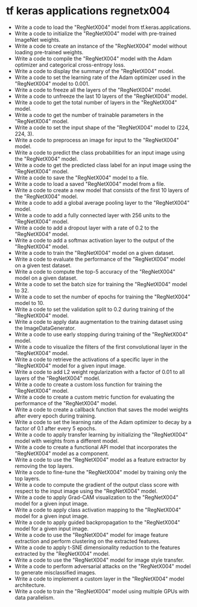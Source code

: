 # tf keras applications regnetx004

- Write a code to load the "RegNetX004" model from tf.keras.applications.
- Write a code to initialize the "RegNetX004" model with pre-trained ImageNet weights.
- Write a code to create an instance of the "RegNetX004" model without loading pre-trained weights.
- Write a code to compile the "RegNetX004" model with the Adam optimizer and categorical cross-entropy loss.
- Write a code to display the summary of the "RegNetX004" model.
- Write a code to set the learning rate of the Adam optimizer used in the "RegNetX004" model to 0.001.
- Write a code to freeze all the layers of the "RegNetX004" model.
- Write a code to unfreeze the last 10 layers of the "RegNetX004" model.
- Write a code to get the total number of layers in the "RegNetX004" model.
- Write a code to get the number of trainable parameters in the "RegNetX004" model.
- Write a code to set the input shape of the "RegNetX004" model to (224, 224, 3).
- Write a code to preprocess an image for input to the "RegNetX004" model.
- Write a code to predict the class probabilities for an input image using the "RegNetX004" model.
- Write a code to get the predicted class label for an input image using the "RegNetX004" model.
- Write a code to save the "RegNetX004" model to a file.
- Write a code to load a saved "RegNetX004" model from a file.
- Write a code to create a new model that consists of the first 10 layers of the "RegNetX004" model.
- Write a code to add a global average pooling layer to the "RegNetX004" model.
- Write a code to add a fully connected layer with 256 units to the "RegNetX004" model.
- Write a code to add a dropout layer with a rate of 0.2 to the "RegNetX004" model.
- Write a code to add a softmax activation layer to the output of the "RegNetX004" model.
- Write a code to train the "RegNetX004" model on a given dataset.
- Write a code to evaluate the performance of the "RegNetX004" model on a given test dataset.
- Write a code to compute the top-5 accuracy of the "RegNetX004" model on a given dataset.
- Write a code to set the batch size for training the "RegNetX004" model to 32.
- Write a code to set the number of epochs for training the "RegNetX004" model to 10.
- Write a code to set the validation split to 0.2 during training of the "RegNetX004" model.
- Write a code to apply data augmentation to the training dataset using the ImageDataGenerator.
- Write a code to use early stopping during training of the "RegNetX004" model.
- Write a code to visualize the filters of the first convolutional layer in the "RegNetX004" model.
- Write a code to retrieve the activations of a specific layer in the "RegNetX004" model for a given input image.
- Write a code to add L2 weight regularization with a factor of 0.01 to all layers of the "RegNetX004" model.
- Write a code to create a custom loss function for training the "RegNetX004" model.
- Write a code to create a custom metric function for evaluating the performance of the "RegNetX004" model.
- Write a code to create a callback function that saves the model weights after every epoch during training.
- Write a code to set the learning rate of the Adam optimizer to decay by a factor of 0.1 after every 5 epochs.
- Write a code to apply transfer learning by initializing the "RegNetX004" model with weights from a different model.
- Write a code to create a functional API model that incorporates the "RegNetX004" model as a component.
- Write a code to use the "RegNetX004" model as a feature extractor by removing the top layers.
- Write a code to fine-tune the "RegNetX004" model by training only the top layers.
- Write a code to compute the gradient of the output class score with respect to the input image using the "RegNetX004" model.
- Write a code to apply Grad-CAM visualization to the "RegNetX004" model for a given input image.
- Write a code to apply class activation mapping to the "RegNetX004" model for a given input image.
- Write a code to apply guided backpropagation to the "RegNetX004" model for a given input image.
- Write a code to use the "RegNetX004" model for image feature extraction and perform clustering on the extracted features.
- Write a code to apply t-SNE dimensionality reduction to the features extracted by the "RegNetX004" model.
- Write a code to use the "RegNetX004" model for image style transfer.
- Write a code to perform adversarial attacks on the "RegNetX004" model to generate misclassified images.
- Write a code to implement a custom layer in the "RegNetX004" model architecture.
- Write a code to train the "RegNetX004" model using multiple GPUs with data parallelism.